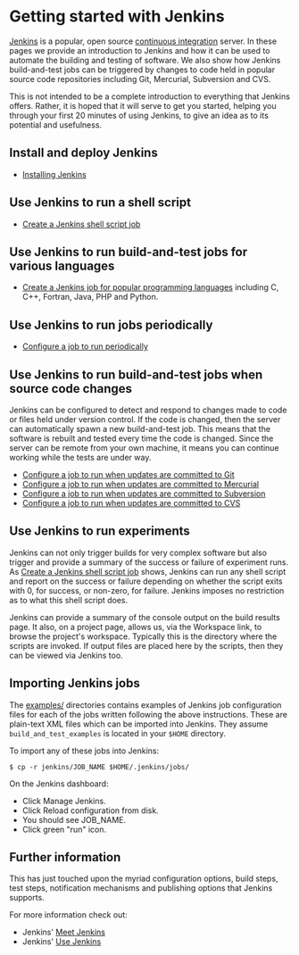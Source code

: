 Getting started with Jenkins
============================

[Jenkins](http://jenkins-ci.org) is a popular, open source [continuous integration](http://en.wikipedia.org/wiki/Continuous_Integration) server. In these pages we provide an introduction to Jenkins and how it can be used to automate the building and testing of software. We also show how Jenkins build-and-test jobs can be triggered by changes to code held in popular source code repositories including Git, Mercurial, Subversion and CVS.

This is not intended to be a complete introduction to everything that Jenkins offers. Rather, it is hoped that it will serve to get you started, helping you through your first 20 minutes of using Jenkins, to give an idea as to its potential and usefulness.

Install and deploy Jenkins
--------------------------

* [Installing Jenkins](./Install.md)

Use Jenkins to run a shell script
---------------------------------

* [Create a Jenkins shell script job](./Shell.md)

Use Jenkins to run build-and-test jobs for various languages
------------------------------------------------------------

* [Create a Jenkins job for popular programming languages](./Languages.md) including C, C++, Fortran, Java, PHP and Python.

Use Jenkins to run jobs periodically
------------------------------------

* [Configure a job to run periodically](./Periodic.md)

Use Jenkins to run build-and-test jobs when source code changes
---------------------------------------------------------------

Jenkins can be configured to detect and respond to changes made to code or files held under version control. If the code is changed, then the server can automatically spawn a new build-and-test job. This means that the software is rebuilt and tested every time the code is changed. Since the server can be remote from your own machine, it means you can continue working while the tests are under way.

* [Configure a job to run when updates are committed to Git](./Git.md)
* [Configure a job to run when updates are committed to Mercurial](./Hg.md)
* [Configure a job to run when updates are committed to Subversion](./SVN.md)
* [Configure a job to run when updates are committed to CVS](./CVS.md)

Use Jenkins to run experiments
------------------------------

Jenkins can not only trigger builds for very complex software but also trigger and provide a summary of the success or failure of experiment runs. As [Create a Jenkins shell script job](./Shell.md) shows, Jenkins can run any shell script and report on the success or failure depending on whether the script exits with 0, for success, or non-zero, for failure. Jenkins imposes no restriction as to what this shell script does.

Jenkins can provide a summary of the console output on the build results page. It also, on a project page, allows us, via the Workspace link, to browse the project's workspace. Typically this is the directory where the scripts are invoked. If output files are placed here by the scripts, then they can be viewed via Jenkins too.

Importing Jenkins jobs
----------------------

The [examples/](./examples) directories contains examples of Jenkins job configuration files for each of the jobs written following the above instructions. These are plain-text XML files which can be imported into Jenkins. They assume `build_and_test_examples` is located in your `$HOME` directory.

To import any of these jobs into Jenkins:

```
$ cp -r jenkins/JOB_NAME $HOME/.jenkins/jobs/
```

On the Jenkins dashboard:

* Click Manage Jenkins.
* Click Reload configuration from disk.
* You should see JOB_NAME.
* Click green "run" icon.

Further information
-------------------

This has just touched upon the myriad configuration options, build steps, test steps, notification mechanisms and publishing options that Jenkins supports. 

For more information check out:

* Jenkins' [Meet Jenkins](https://wiki.jenkins-ci.org/display/JENKINS/Meet+Jenkins)
* Jenkins' [Use Jenkins](https://wiki.jenkins-ci.org/display/JENKINS/Use+Jenkins)
